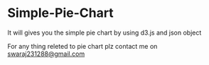 Simple-Pie-Chart
================

It will gives you the simple pie chart by using d3.js and json object

For any thing releted to pie chart plz contact me on swaraj231288@gmail.com
